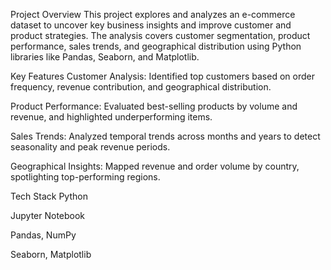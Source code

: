 Project Overview
This project explores and analyzes an e-commerce dataset to uncover key business insights and improve customer and product strategies. The analysis covers customer segmentation, product performance, sales trends, and geographical distribution using Python libraries like Pandas, Seaborn, and Matplotlib.

Key Features
Customer Analysis: Identified top customers based on order frequency, revenue contribution, and geographical distribution.

Product Performance: Evaluated best-selling products by volume and revenue, and highlighted underperforming items.

Sales Trends: Analyzed temporal trends across months and years to detect seasonality and peak revenue periods.

Geographical Insights: Mapped revenue and order volume by country, spotlighting top-performing regions.

Tech Stack
Python

Jupyter Notebook

Pandas, NumPy

Seaborn, Matplotlib

